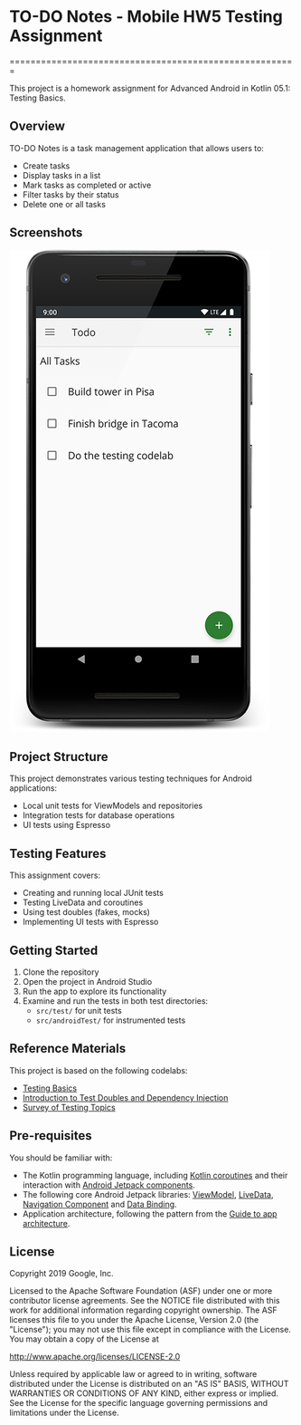 # TO-DO Notes - Mobile HW5 Testing Assignment
=======================================================

This project is a homework assignment for Advanced Android in Kotlin 05.1: Testing Basics.

## Overview

TO-DO Notes is a task management application that allows users to:
- Create tasks
- Display tasks in a list
- Mark tasks as completed or active
- Filter tasks by their status
- Delete one or all tasks

## Screenshots

![TO-DO Notes Application Screenshot](screenshot.png)

## Project Structure

This project demonstrates various testing techniques for Android applications:
- Local unit tests for ViewModels and repositories
- Integration tests for database operations
- UI tests using Espresso

## Testing Features

This assignment covers:
- Creating and running local JUnit tests
- Testing LiveData and coroutines 
- Using test doubles (fakes, mocks)
- Implementing UI tests with Espresso

## Getting Started

1. Clone the repository
2. Open the project in Android Studio
3. Run the app to explore its functionality
4. Examine and run the tests in both test directories:
   - `src/test/` for unit tests
   - `src/androidTest/` for instrumented tests

## Reference Materials

This project is based on the following codelabs:
* [Testing Basics](https://codelabs.developers.google.com/codelabs/advanced-android-kotlin-training-testing-basics)
* [Introduction to Test Doubles and Dependency Injection](https://codelabs.developers.google.com/codelabs/advanced-android-kotlin-training-testing-test-doubles)
* [Survey of Testing Topics](https://codelabs.developers.google.com/codelabs/advanced-android-kotlin-training-testing-survey)

## Pre-requisites

You should be familiar with:

* The Kotlin programming language, including [Kotlin coroutines](https://developer.android.com/kotlin/coroutines) and their interaction with [Android Jetpack components](https://developer.android.com/topic/libraries/architecture/coroutines).
* The following core Android Jetpack libraries: [ViewModel](https://developer.android.com/topic/libraries/architecture/viewmodel),
 [LiveData](https://developer.android.com/topic/libraries/architecture/livedata),
  [Navigation Component](https://developer.android.com/guide/navigation) and 
  [Data Binding](https://developer.android.com/topic/libraries/data-binding).
* Application architecture, following the pattern from the [Guide to app architecture](https://developer.android.com/jetpack/docs/guide).

## License

Copyright 2019 Google, Inc.

Licensed to the Apache Software Foundation (ASF) under one or more contributor
license agreements.  See the NOTICE file distributed with this work for
additional information regarding copyright ownership.  The ASF licenses this
file to you under the Apache License, Version 2.0 (the "License"); you may not
use this file except in compliance with the License.  You may obtain a copy of
the License at

  http://www.apache.org/licenses/LICENSE-2.0

Unless required by applicable law or agreed to in writing, software
distributed under the License is distributed on an "AS IS" BASIS,
WITHOUT WARRANTIES OR CONDITIONS OF ANY KIND, either express or implied.  See the
License for the specific language governing permissions and limitations under
the License.
